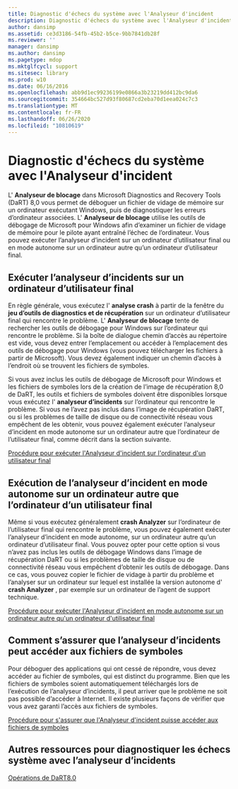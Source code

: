 ```yaml
---
title: Diagnostic d'échecs du système avec l'Analyseur d'incident
description: Diagnostic d'échecs du système avec l'Analyseur d'incident
author: dansimp
ms.assetid: ce3d3186-54fb-45b2-b5ce-9bb7841db28f
ms.reviewer: ''
manager: dansimp
ms.author: dansimp
ms.pagetype: mdop
ms.mktglfcycl: support
ms.sitesec: library
ms.prod: w10
ms.date: 06/16/2016
ms.openlocfilehash: abb9d1ec99236199e0866a3b23219dd412bc9da6
ms.sourcegitcommit: 354664bc527d93f80687cd2eba70d1eea024c7c3
ms.translationtype: MT
ms.contentlocale: fr-FR
ms.lasthandoff: 06/26/2020
ms.locfileid: "10810619"
---
```

# Diagnostic d'échecs du système avec l'Analyseur d'incident


L' **Analyseur de blocage** dans Microsoft Diagnostics and Recovery Tools (DaRT) 8,0 vous permet de déboguer un fichier de vidage de mémoire sur un ordinateur exécutant Windows, puis de diagnostiquer les erreurs d’ordinateur associées. L' **Analyseur de blocage** utilise les outils de débogage de Microsoft pour Windows afin d’examiner un fichier de vidage de mémoire pour le pilote ayant entraîné l’échec de l’ordinateur. Vous pouvez exécuter l’analyseur d’incident sur un ordinateur d’utilisateur final ou en mode autonome sur un ordinateur autre qu’un ordinateur d’utilisateur final.

## Exécuter l’analyseur d’incidents sur un ordinateur d’utilisateur final


En règle générale, vous exécutez l' **analyse crash** à partir de la fenêtre du **jeu d’outils de diagnostics et de récupération** sur un ordinateur d’utilisateur final qui rencontre le problème. L' **Analyseur de blocage** tente de rechercher les outils de débogage pour Windows sur l’ordinateur qui rencontre le problème. Si la boîte de dialogue chemin d’accès au répertoire est vide, vous devez entrer l’emplacement ou accéder à l’emplacement des outils de débogage pour Windows (vous pouvez télécharger les fichiers à partir de Microsoft). Vous devez également indiquer un chemin d’accès à l’endroit où se trouvent les fichiers de symboles.

Si vous avez inclus les outils de débogage de Microsoft pour Windows et les fichiers de symboles lors de la création de l’image de récupération 8,0 de DaRT, les outils et fichiers de symboles doivent être disponibles lorsque vous exécutez l' **analyseur d’incidents** sur l’ordinateur qui rencontre le problème. Si vous ne l’avez pas inclus dans l’image de récupération DaRT, ou si les problèmes de taille de disque ou de connectivité réseau vous empêchent de les obtenir, vous pouvez également exécuter l’analyseur d’incident en mode autonome sur un ordinateur autre que l’ordinateur de l’utilisateur final, comme décrit dans la section suivante.

[Procédure pour exécuter l'Analyseur d'incident sur l'ordinateur d'un utilisateur final](how-to-run-the-crash-analyzer-on-an-end-user-computer-dart-8.md)

## <a href="" id="run-the-crash-analyzer-in-stand-alone-mode-on-a-computer-other-than-an-end-user-s-computer"></a>Exécution de l’analyseur d’incident en mode autonome sur un ordinateur autre que l’ordinateur d’un utilisateur final


Même si vous exécutez généralement **crash Analyzer** sur l’ordinateur de l’utilisateur final qui rencontre le problème, vous pouvez également exécuter l’analyseur d’incident en mode autonome, sur un ordinateur autre qu’un ordinateur d’utilisateur final. Vous pouvez opter pour cette option si vous n’avez pas inclus les outils de débogage Windows dans l’image de récupération DaRT ou si les problèmes de taille de disque ou de connectivité réseau vous empêchent d’obtenir les outils de débogage. Dans ce cas, vous pouvez copier le fichier de vidage à partir du problème et l’analyser sur un ordinateur sur lequel est installée la version autonome d' **crash Analyzer** , par exemple sur un ordinateur de l’agent de support technique.

[Procédure pour exécuter l'Analyseur d'incident en mode autonome sur un ordinateur autre qu'un ordinateur d'utilisateur final](how-to-run-the-crash-analyzer-in-stand-alone-mode-on-a-computer-other-than-an-end-user-computer-dart-8.md)

## Comment s’assurer que l’analyseur d’incidents peut accéder aux fichiers de symboles


Pour déboguer des applications qui ont cessé de répondre, vous devez accéder au fichier de symboles, qui est distinct du programme. Bien que les fichiers de symboles soient automatiquement téléchargés lors de l’exécution de l’analyseur d’incidents, il peut arriver que le problème ne soit pas possible d’accéder à Internet. Il existe plusieurs façons de vérifier que vous avez garanti l’accès aux fichiers de symboles.

[Procédure pour s'assurer que l'Analyseur d'incident puisse accéder aux fichiers de symboles](how-to-ensure-that-crash-analyzer-can-access-symbol-files.md)

## Autres ressources pour diagnostiquer les échecs système avec l’analyseur d’incidents


[Opérations de DaRT8.0](operations-for-dart-80-dart-8.md)

 

 





